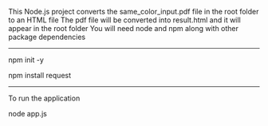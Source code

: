 
This Node.js project converts the same_color_input.pdf file in the root folder to an HTML file
The pdf file will be converted into result.html and it will appear in the root folder
You will need node and npm along with other package dependencies

------------------------------------------------------------------------------------------------

npm init -y

npm install request

------------------------------------------------------------------------------------------------

To run the application

node app.js
